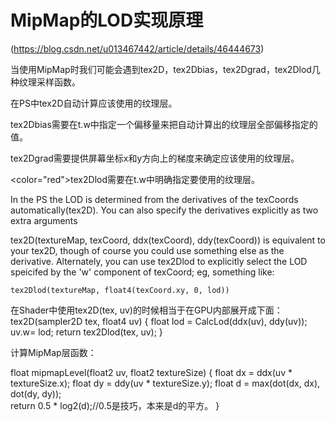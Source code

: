 ﻿# MipMap的LOD实现原理 
(https://blog.csdn.net/u013467442/article/details/46444673)

当使用MipMap时我们可能会遇到tex2D，tex2Dbias，tex2Dgrad，tex2Dlod几种纹理采样函数。

在PS中tex2D自动计算应该使用的纹理层。

tex2Dbias需要在t.w中指定一个偏移量来把自动计算出的纹理层全部偏移指定的值。

tex2Dgrad需要提供屏幕坐标x和y方向上的梯度来确定应该使用的纹理层。

<color="red">tex2Dlod需要在t.w中明确指定要使用的纹理层。</color>

In the PS the LOD is determined from the derivatives of the texCoords automatically(tex2D). You can also specify the derivatives explicitly as two extra arguments

tex2D(textureMap, texCoord, ddx(texCoord), ddy(texCoord))
is equivalent to your tex2D, though of course you could use something else as the derivative.
Alternately, you can use tex2Dlod to explicitly select the LOD speicifed by the 'w' component of texCoord; eg, something like:
``` 核心代码
tex2Dlod(textureMap, float4(texCoord.xy, 0, lod))
```
在Shader中使用tex2D(tex, uv)的时候相当于在GPU内部展开成下面：
tex2D(sampler2D tex, float4 uv)
{
    float lod = CalcLod(ddx(uv), ddy(uv));
    uv.w= lod;
    return tex2Dlod(tex, uv);
}

计算MipMap层函数：

float mipmapLevel(float2 uv, float2 textureSize)
{
    float dx = ddx(uv * textureSize.x);
    float dy = ddy(uv * textureSize.y);
    float d = max(dot(dx, dx), dot(dy, dy));  
    return 0.5 * log2(d);//0.5是技巧，本来是d的平方。
} 